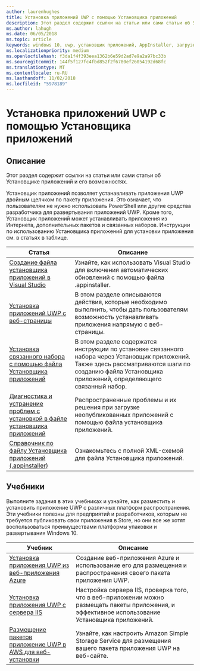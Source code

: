 ```yaml
---
author: laurenhughes
title: Установка приложений UWP с помощью Установщика приложений
description: Этот раздел содержит ссылки на статьи или сами статьи об Установщике приложений и его возможностях.
ms.author: lahugh
ms.date: 06/05/2018
ms.topic: article
keywords: windows 10, uwp, установщик приложений, AppInstaller, загрузка неопубликованных приложений, связанный набор, дополнительные пакеты
ms.localizationpriority: medium
ms.openlocfilehash: f3da1f4f393eea1362b6e59d2ad7e9a2a97bc33b
ms.sourcegitcommit: 144f5f127fc4fbd852f2f6780ef26054192d68fc
ms.translationtype: MT
ms.contentlocale: ru-RU
ms.lasthandoff: 11/02/2018
ms.locfileid: "5978189"
---
```

# <a name="install-uwp-apps-with-app-installer"></a>Установка приложений UWP с помощью Установщика приложений

## <a name="purpose"></a>Описание
Этот раздел содержит ссылки на статьи или сами статьи об Установщике приложений и его возможностях. 

Установщик приложений позволяет устанавливать приложения UWP двойным щелчком по пакету приложения. Это означает, что пользователям не нужно использовать PowerShell или другие средства разработчика для развертывания приложений UWP. Кроме того, Установщик приложений может устанавливать приложения из Интернета, дополнительных пакетов и связанных наборов. Инструкции по использованию Установщика приложений для установки приложения см. в статьях в таблице.

| Статья | Описание |
|-------|-------------|
| [Создание файла установщика приложений в Visual Studio](create-appinstallerfile-vs.md)| Узнайте, как использовать Visual Studio для включения автоматических обновлений с помощью файла .appinstaller. |
| [Установка приложений UWP с веб-страницы](installing-UWP-apps-web.md) | В этом разделе описываются действия, которые необходимо выполнить, чтобы дать пользователям возможность устанавливать приложения напрямую с веб-страницы. |
| [Установка связанного набора с помощью файла Установщика приложений](install-related-set.md) | В этом разделе содержатся инструкции по установке связанного набора через Установщик приложений. Также здесь рассматриваются шаги по созданию файла Установщика приложений, определяющего связанный набор. |
| [Диагностика и устранение проблем с установкой в файле установщика приложений](troubleshoot-appinstaller-issues.md) | Распространенные проблемы и их решения при загрузке неопубликованных приложений с помощью файла установщика приложений. |
| [Справочник по файлу Установщика приложений (.appinstaller)](https://docs.microsoft.com/uwp/schemas/appinstallerschema/app-installer-file) | Ознакомьтесь с полной XML-схемой для файла Установщика приложений. |

## <a name="tutorials"></a>Учебники 

Выполните задания в этих учебниках и узнайте, как разместить и установить приложение UWP с различных платформ распространения. Эти учебники полезны для предприятий и разработчиков, которым не требуется публиковать свои приложения в Store, но они все же хотят воспользоваться преимуществами платформы упаковки и развертывания Windows 10.

| Учебник | Описание |
|----------|-------------|
| [Установка приложения UWP из веб-приложения Azure](web-install-azure.md) | Создание веб-приложения Azure и использование его для размещения и распространения своего пакета приложения UWP. |
| [Установка приложения UWP с сервера IIS](web-install-IIS.md) | Настройка сервера IIS, проверка того, что в веб-приложении можно размещать пакеты приложения, и эффективное использование Установщика приложений. |
| [Размещение пакетов приложение UWP в AWS для веб-установки](web-install-aws.md) | Узнайте, как настроить Amazon Simple Storage Service для размещения вашего пакета приложения UWP на веб-сайте. |

